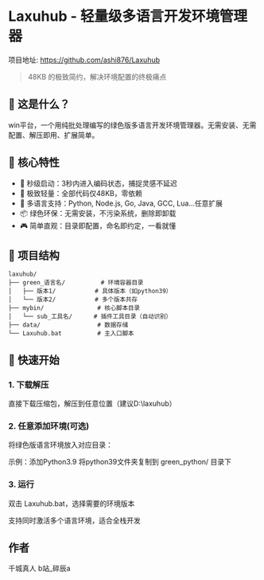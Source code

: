 # Laxuhub - 轻量级多语言开发环境管理器
项目地址: https://github.com/ashi876/Laxuhub
> 48KB 的极致简约，解决环境配置的终极痛点

## 🎯 这是什么？

win平台，一个用纯批处理编写的绿色版多语言开发环境管理器。无需安装、无需配置、解压即用、扩展简单。

## 🌟 核心特性

- 🚀 秒级启动：3秒内进入编码状态，捕捉灵感不延迟
- 🍃 极致轻量：全部代码仅48KB，零依赖
- 🔧 多语言支持：Python, Node.js, Go, Java, GCC, Lua...任意扩展
- 📦 绿色环保：无需安装，不污染系统，删除即卸载
- 🎮 简单直观：目录即配置，命名即约定，一看就懂

## 📁 项目结构

    laxuhub/
    ├── green_语言名/          # 环境容器目录
    │   ├── 版本1/           # 具体版本（如python39）
    │   └── 版本2/           # 多个版本共存
    ├── mybin/               # 核心脚本目录
    │   └── sub_工具名/      # 插件工具目录（自动识别）
    ├── data/                # 数据存储
    └── Laxuhub.bat          # 主入口脚本

## 🚀 快速开始

### 1. 下载解压
直接下载压缩包，解压到任意位置（建议D:\laxuhub）

### 2. 任意添加环境(可选)
将绿色版语言环境放入对应目录：

示例：添加Python3.9
将python39文件夹复制到 green_python/ 目录下

### 3. 运行
双击 Laxuhub.bat，选择需要的环境版本

支持同时激活多个语言环境，适合全栈开发

## 作者
千城真人 b站_碎辰a
